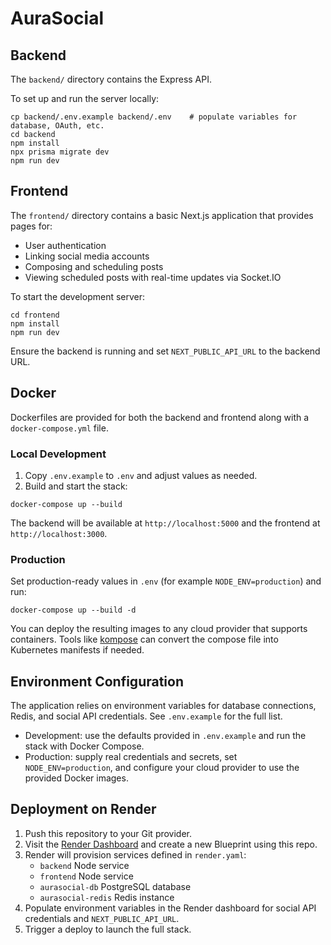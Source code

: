 # AuraSocial

## Backend

The `backend/` directory contains the Express API.

To set up and run the server locally:

```
cp backend/.env.example backend/.env    # populate variables for database, OAuth, etc.
cd backend
npm install
npx prisma migrate dev
npm run dev
```

## Frontend

The `frontend/` directory contains a basic Next.js application that provides pages for:

- User authentication
- Linking social media accounts
- Composing and scheduling posts
- Viewing scheduled posts with real-time updates via Socket.IO

To start the development server:

```
cd frontend
npm install
npm run dev
```

Ensure the backend is running and set `NEXT_PUBLIC_API_URL` to the backend URL.

## Docker

Dockerfiles are provided for both the backend and frontend along with a `docker-compose.yml` file.

### Local Development

1. Copy `.env.example` to `.env` and adjust values as needed.
2. Build and start the stack:

```
docker-compose up --build
```

The backend will be available at `http://localhost:5000` and the frontend at `http://localhost:3000`.

### Production

Set production-ready values in `.env` (for example `NODE_ENV=production`) and run:

```
docker-compose up --build -d
```

You can deploy the resulting images to any cloud provider that supports containers. Tools like [kompose](https://kompose.io/) can convert the compose file into Kubernetes manifests if needed.

## Environment Configuration

The application relies on environment variables for database connections, Redis, and social API credentials. See `.env.example` for the full list.

- Development: use the defaults provided in `.env.example` and run the stack with Docker Compose.
- Production: supply real credentials and secrets, set `NODE_ENV=production`, and configure your cloud provider to use the provided Docker images.

## Deployment on Render

1. Push this repository to your Git provider.
2. Visit the [Render Dashboard](https://dashboard.render.com) and create a new Blueprint using this repo.
3. Render will provision services defined in `render.yaml`:
   - `backend` Node service
   - `frontend` Node service
   - `aurasocial-db` PostgreSQL database
   - `aurasocial-redis` Redis instance
4. Populate environment variables in the Render dashboard for social API credentials and `NEXT_PUBLIC_API_URL`.
5. Trigger a deploy to launch the full stack.
